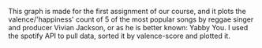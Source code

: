 This graph is made for the first assignment of our course, and it plots the valence/'happiness' count of 5 of the most popular songs by reggae singer and producer Vivian Jackson, or as he is better known: Yabby You.
I used the spotify API to pull data, sorted it by valence-score and plotted it.
